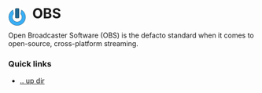 # OBS <img style="margin: 6px 13px 0px 0px" align="left" src="../../../data/images/logo_36x36.png" />

Open Broadcaster Software (OBS) is the defacto standard when it comes to open-source, cross-platform 
streaming.

### Quick links
* [.. up dir](../README.md)


